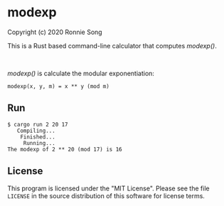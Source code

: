 # modexp
Copyright (c) 2020 Ronnie Song

This is a Rust based command-line calculator that computes *modexp()*.

<br>

*modexp()* is calculate the modular exponentiation:
```
modexp(x, y, m) = x ** y (mod m)
```

## Run

```
$ cargo run 2 20 17
   Compiling...
    Finished...
     Running...
The modexp of 2 ** 20 (mod 17) is 16
```

## License

This program is licensed under the "MIT License".  Please
see the file `LICENSE` in the source distribution of this
software for license terms.
